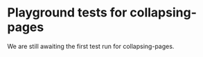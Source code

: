 # Playground tests for collapsing-pages
We are still awaiting the first test run for collapsing-pages.
